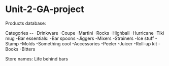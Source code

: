 # Unit-2-GA-project

Products database:

Categories -- 
    -Drinkware
        -Coupe
        -Martini
        -Rocks
        -Highball
        -Hurricane
        -Tiki mug
    -Bar essentials: 
        -Bar spoons
        -Jiggers
        -Mixers
        -Strainers
    -Ice stuff
        -Stamp
        -Molds
        -Something cool
    -Accessories
        -Peeler
        -Juicer
        -Roll-up kit
    -Books
    -Bitters


Store names:
Life behind bars

